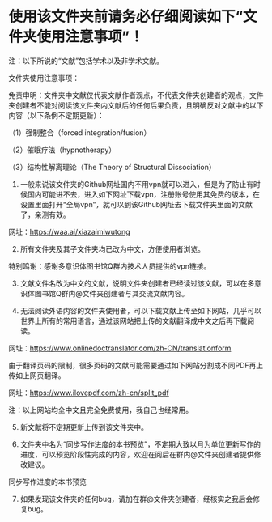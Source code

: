 # 使用该文件夹前请务必仔细阅读如下“文件夹使用注意事项”！

注：以下所说的“文献”包括学术以及非学术文献。

文件夹使用注意事项：

免责申明：文件夹中文献仅代表文献作者观点，不代表文件夹创建者的观点，文件夹创建者不能对阅读该文件夹内文献后的任何后果负责，且明确反对文献中的以下内容（以下条例不定期更新）：

（1）强制整合（forced integration/fusion）

（2）催眠疗法（hypnotherapy）

（3）结构性解离理论（The Theory of Structural Dissociation）

1. 一般来说该文件夹的Github网址国内不用vpn就可以进入，但是为了防止有时候国内可能进不去，进入如下网址下载vpn，注册账号使用其免费的版本，在设置里面打开“全局vpn”，就可以到该Github网址去下载文件夹里面的文献了，亲测有效。

网址：https://waa.ai/xiazaimiwutong

2. 所有文件夹及其子文件夹均已改为中文，方便使用者浏览。

特别鸣谢：感谢多意识体图书馆Q群内技术人员提供的vpn链接。

3. 文献文件名改为中文的文献，说明文件夹创建者已经读过该文献，可以在多意识体图书馆Q群内@文件夹创建者与其交流文献内容。

4. 无法阅读外语内容的文件夹使用者，可以下载文献上传至如下网站，几乎可以世界上所有的常用语言，通过该网站把上传的文献翻译成中文之后再下载阅读。

网址：https://www.onlinedoctranslator.com/zh-CN/translationform

由于翻译页码的限制，很多页码的文献可能需要通过如下网站分割成不同PDF再上传如上网页翻译。

网址：https://www.ilovepdf.com/zh-cn/split_pdf

注：以上网站均全中文且完全免费使用，我自己也经常用。

5. 新文献将不定期更新上传到该文件夹中。

6.  文件夹中名为“同步写作进度的本书预览”，不定期大致以月为单位更新写作的进度，可以预览阶段性完成的内容，欢迎在阅后在群内@文件夹创建者提供修改建议。

同步写作进度的本书预览

7. 如果发现该文件夹的任何bug，请加在群@文件夹创建者，经核实之我后会修复bug。